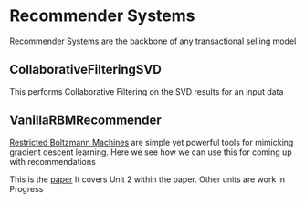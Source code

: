 # Recommender Systems 
Recommender Systems are the backbone of any transactional selling model

## CollaborativeFilteringSVD
This performs Collaborative Filtering on the SVD results for an input data

## VanillaRBMRecommender
[Restricted Boltzmann Machines](https://en.wikipedia.org/wiki/Restricted_Boltzmann_machine) are simple yet powerful tools for mimicking gradient descent learning. Here we see how we can use this for coming up with recommendations

This is the [paper](https://www.cs.toronto.edu/~rsalakhu/papers/rbmcf.pdf)
It covers Unit 2 within the paper. Other units are work in Progress
